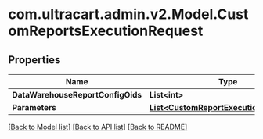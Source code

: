 
# com.ultracart.admin.v2.Model.CustomReportsExecutionRequest

## Properties

Name | Type | Description | Notes
------------ | ------------- | ------------- | -------------
**DataWarehouseReportConfigOids** | **List&lt;int&gt;** |  | [optional] 
**Parameters** | [**List&lt;CustomReportExecutionParameter&gt;**](CustomReportExecutionParameter.md) |  | [optional] 

[[Back to Model list]](../README.md#documentation-for-models)
[[Back to API list]](../README.md#documentation-for-api-endpoints)
[[Back to README]](../README.md)

